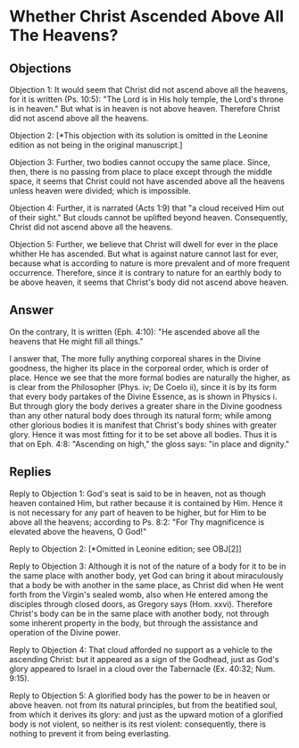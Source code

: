 # Whether Christ Ascended Above All The Heavens?

## Objections

Objection 1: It would seem that Christ did not ascend above all the heavens, for it is written (Ps. 10:5): "The Lord is in His holy temple, the Lord's throne is in heaven." But what is in heaven is not above heaven. Therefore Christ did not ascend above all the heavens.

Objection 2: [*This objection with its solution is omitted in the Leonine edition as not being in the original manuscript.]

Objection 3: Further, two bodies cannot occupy the same place. Since, then, there is no passing from place to place except through the middle space, it seems that Christ could not have ascended above all the heavens unless heaven were divided; which is impossible.

Objection 4: Further, it is narrated (Acts 1:9) that "a cloud received Him out of their sight." But clouds cannot be uplifted beyond heaven. Consequently, Christ did not ascend above all the heavens.

Objection 5: Further, we believe that Christ will dwell for ever in the place whither He has ascended. But what is against nature cannot last for ever, because what is according to nature is more prevalent and of more frequent occurrence. Therefore, since it is contrary to nature for an earthly body to be above heaven, it seems that Christ's body did not ascend above heaven.

## Answer

On the contrary, It is written (Eph. 4:10): "He ascended above all the heavens that He might fill all things."

I answer that, The more fully anything corporeal shares in the Divine goodness, the higher its place in the corporeal order, which is order of place. Hence we see that the more formal bodies are naturally the higher, as is clear from the Philosopher (Phys. iv; De Coelo ii), since it is by its form that every body partakes of the Divine Essence, as is shown in Physics i. But through glory the body derives a greater share in the Divine goodness than any other natural body does through its natural form; while among other glorious bodies it is manifest that Christ's body shines with greater glory. Hence it was most fitting for it to be set above all bodies. Thus it is that on Eph. 4:8: "Ascending on high," the gloss says: "in place and dignity."

## Replies

Reply to Objection 1: God's seat is said to be in heaven, not as though heaven contained Him, but rather because it is contained by Him. Hence it is not necessary for any part of heaven to be higher, but for Him to be above all the heavens; according to Ps. 8:2: "For Thy magnificence is elevated above the heavens, O God!"

Reply to Objection 2: [*Omitted in Leonine edition; see OBJ[2]]

Reply to Objection 3: Although it is not of the nature of a body for it to be in the same place with another body, yet God can bring it about miraculously that a body be with another in the same place, as Christ did when He went forth from the Virgin's sealed womb, also when He entered among the disciples through closed doors, as Gregory says (Hom. xxvi). Therefore Christ's body can be in the same place with another body, not through some inherent property in the body, but through the assistance and operation of the Divine power.

Reply to Objection 4: That cloud afforded no support as a vehicle to the ascending Christ: but it appeared as a sign of the Godhead, just as God's glory appeared to Israel in a cloud over the Tabernacle (Ex. 40:32; Num. 9:15).

Reply to Objection 5: A glorified body has the power to be in heaven or above heaven. not from its natural principles, but from the beatified soul, from which it derives its glory: and just as the upward motion of a glorified body is not violent, so neither is its rest violent: consequently, there is nothing to prevent it from being everlasting.